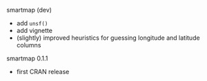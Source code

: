 smartmap (dev)

* add `unsf()`
* add vignette
* (slightly) improved heuristics for guessing longitude and latitude columns

smartmap 0.1.1

* first CRAN release

